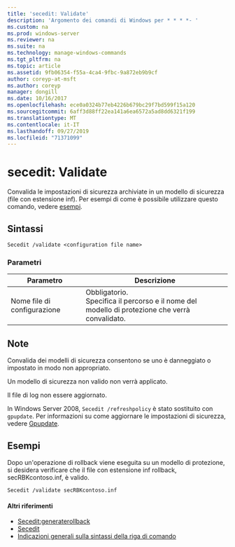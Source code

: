 ```yaml
---
title: 'secedit: Validate'
description: 'Argomento dei comandi di Windows per * * * *- '
ms.custom: na
ms.prod: windows-server
ms.reviewer: na
ms.suite: na
ms.technology: manage-windows-commands
ms.tgt_pltfrm: na
ms.topic: article
ms.assetid: 9fb06354-f55a-4ca4-9fbc-9a872eb9b9cf
author: coreyp-at-msft
ms.author: coreyp
manager: dongill
ms.date: 10/16/2017
ms.openlocfilehash: ece0a0324b77eb4226b679bc29f7bd599f15a120
ms.sourcegitcommit: 6aff3d88ff22ea141a6ea6572a5ad8dd6321f199
ms.translationtype: MT
ms.contentlocale: it-IT
ms.lasthandoff: 09/27/2019
ms.locfileid: "71371099"
---
```

# <a name="seceditvalidate"></a>secedit: Validate



Convalida le impostazioni di sicurezza archiviate in un modello di sicurezza (file con estensione inf). Per esempi di come è possibile utilizzare questo comando, vedere [esempi](#BKMK_Examples).

## <a name="syntax"></a>Sintassi

```
Secedit /validate <configuration file name>  

```

### <a name="parameters"></a>Parametri

|Parametro|Descrizione|
|---------|-----------|
|Nome file di configurazione|Obbligatorio.</br>Specifica il percorso e il nome del modello di protezione che verrà convalidato.|

## <a name="remarks"></a>Note

Convalida dei modelli di sicurezza consentono se uno è danneggiato o impostato in modo non appropriato.

Un modello di sicurezza non valido non verrà applicato.

Il file di log non essere aggiornato.

In Windows Server 2008, `Secedit /refreshpolicy` è stato sostituito con `gpupdate`. Per informazioni su come aggiornare le impostazioni di sicurezza, vedere [Gpupdate](gpupdate.md).

## <a name="BKMK_Examples"></a>Esempi

Dopo un'operazione di rollback viene eseguita su un modello di protezione, si desidera verificare che il file con estensione inf rollback, secRBKcontoso.inf, è valido.
```
Secedit /validate secRBKcontoso.inf
```

#### <a name="additional-references"></a>Altri riferimenti

-   [Secedit:generaterollback](secedit-generaterollback.md)
-   [Secedit](secedit.md)
-   [Indicazioni generali sulla sintassi della riga di comando](command-line-syntax-key.md)
